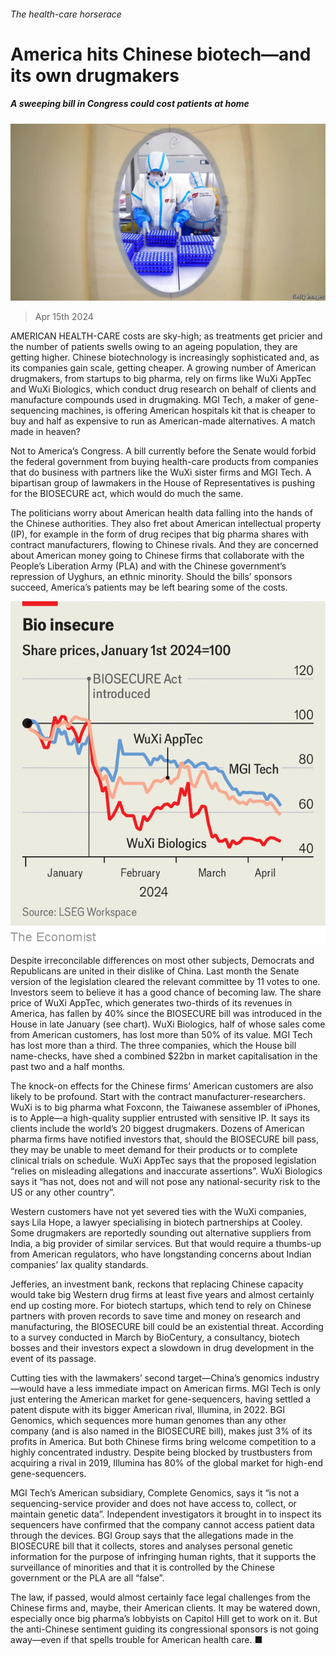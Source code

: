 ###### The health-care horserace

# America hits Chinese biotech—and its own drugmakers 

##### A sweeping bill in Congress could cost patients at home 

![image](images/20240420_WBP001.jpg) 

> Apr 15th 2024 

AMERICAN HEALTH-CARE costs are sky-high; as treatments get pricier and the number of patients swells owing to an ageing population, they are getting higher. Chinese biotechnology is increasingly sophisticated and, as its companies gain scale, getting cheaper. A growing number of American drugmakers, from startups to big pharma, rely on firms like WuXi AppTec and WuXi Biologics, which conduct drug research on behalf of clients and manufacture compounds used in drugmaking. MGI Tech, a maker of gene-sequencing machines, is offering American hospitals kit that is cheaper to buy and half as expensive to run as American-made alternatives. A match made in heaven?

Not to America’s Congress. A bill currently before the Senate would forbid the federal government from buying health-care products from companies that do business with partners like the WuXi sister firms and MGI Tech. A bipartisan group of lawmakers in the House of Representatives is pushing for the BIOSECURE act, which would do much the same. 

The politicians worry about American health data falling into the hands of the Chinese authorities. They also fret about American intellectual property (IP), for example in the form of drug recipes that big pharma shares with contract manufacturers, flowing to Chinese rivals. And they are concerned about American money going to Chinese firms that collaborate with the People’s Liberation Army (PLA) and with the Chinese government’s repression of Uyghurs, an ethnic minority. Should the bills’ sponsors succeed, America’s patients may be left bearing some of the costs. 

![image](images/20240420_WBC336.png) 


Despite irreconcilable differences on most other subjects, Democrats and Republicans are united in their dislike of China. Last month the Senate version of the legislation cleared the relevant committee by 11 votes to one. Investors seem to believe it has a good chance of becoming law. The share price of WuXi AppTec, which generates two-thirds of its revenues in America, has fallen by 40% since the BIOSECURE bill was introduced in the House in late January (see chart). WuXi Biologics, half of whose sales come from American customers, has lost more than 50% of its value. MGI Tech has lost more than a third. The three companies, which the House bill name-checks, have shed a combined $22bn in market capitalisation in the past two and a half months. 

The knock-on effects for the Chinese firms’ American customers are also likely to be profound. Start with the contract manufacturer-researchers. WuXi is to big pharma what Foxconn, the Taiwanese assembler of iPhones, is to Apple—a high-quality supplier entrusted with sensitive IP. It says its clients include the world’s 20 biggest drugmakers. Dozens of American pharma firms have notified investors that, should the BIOSECURE bill pass, they may be unable to meet demand for their products or to complete clinical trials on schedule. WuXi AppTec says that the proposed legislation “relies on misleading allegations and inaccurate assertions”. WuXi Biologics says it “has not, does not and will not pose any national-security risk to the US or any other country”.

Western customers have not yet severed ties with the WuXi companies, says Lila Hope, a lawyer specialising in biotech partnerships at Cooley. Some drugmakers are reportedly sounding out alternative suppliers from India, a big provider of similar services. But that would require a thumbs-up from American regulators, who have longstanding concerns about Indian companies’ lax quality standards. 

Jefferies, an investment bank, reckons that replacing Chinese capacity would take big Western drug firms at least five years and almost certainly end up costing more. For biotech startups, which tend to rely on Chinese partners with proven records to save time and money on research and manufacturing, the BIOSECURE bill could be an existential threat. According to a survey conducted in March by BioCentury, a consultancy, biotech bosses and their investors expect a slowdown in drug development in the event of its passage. 

Cutting ties with the lawmakers’ second target—China’s genomics industry—would have a less immediate impact on American firms. MGI Tech is only just entering the American market for gene-sequencers, having settled a patent dispute with its bigger American rival, Illumina, in 2022. BGI Genomics, which sequences more human genomes than any other company (and is also named in the BIOSECURE bill), makes just 3% of its profits in America. But both Chinese firms bring welcome competition to a highly concentrated industry. Despite being blocked by trustbusters from acquiring a rival in 2019, Illumina has 80% of the global market for high-end gene-sequencers.

MGI Tech’s American subsidiary, Complete Genomics, says it “is not a sequencing-service provider and does not have access to, collect, or maintain genetic data”. Independent investigators it brought in to inspect its sequencers have confirmed that the company cannot access patient data through the devices. BGI Group says that the allegations made in the BIOSECURE bill that it collects, stores and analyses personal genetic information for the purpose of infringing human rights, that it supports the surveillance of minorities and that it is controlled by the Chinese government or the PLA are all “false”.

The law, if passed, would almost certainly face legal challenges from the Chinese firms and, maybe, their American clients. It may be watered down, especially once big pharma’s lobbyists on Capitol Hill get to work on it. But the anti-Chinese sentiment guiding its congressional sponsors is not going away—even if that spells trouble for American health care. ■


